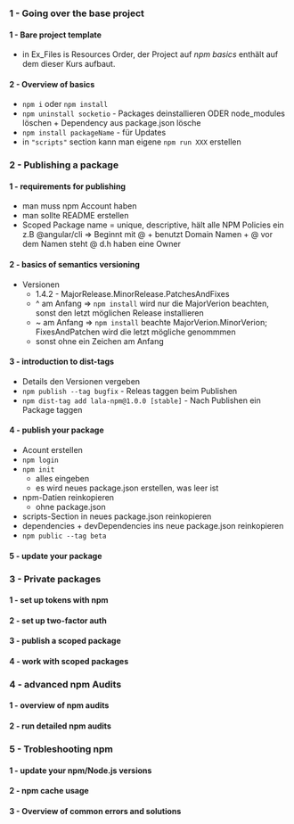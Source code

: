 ### 1 - Going over the base project
#### 1 - Bare project template
* in Ex_Files is Resources Order, der Project auf *npm basics* enthält auf dem dieser Kurs aufbaut.
#### 2 - Overview of basics
* `npm i` oder `npm install`
* `npm uninstall socketio` - Packages deinstallieren ODER node_modules löschen + Dependency aus package.json lösche
* `npm install packageName` - für Updates
* in `"scripts"` section kann man eigene `npm run XXX` erstellen 
### 2 - Publishing a package
#### 1 - requirements for publishing
* man muss npm Account haben
* man sollte README erstellen
* Scoped Package name = unique, descriptive, hält alle NPM Policies ein z.B @angular/cli => Beginnt mit @ + benutzt Domain Namen + @ vor dem Namen steht @ d.h haben eine Owner
#### 2 - basics of semantics versioning
* Versionen
    * 1.4.2 - MajorRelease.MinorRelease.PatchesAndFixes
    * ^ am Anfang => `npm install` wird nur die MajorVerion beachten, sonst den letzt möglichen Release installieren
    * ~ am Anfang => `npm install` beachte MajorVerion.MinorVerion; FixesAndPatchen wird die letzt mögliche genommmen
    * sonst ohne ein Zeichen am Anfang
#### 3 - introduction to dist-tags
* Details den Versionen vergeben
* `npm publish --tag bugfix` - Releas taggen beim Publishen
* `npm dist-tag add lala-npm@1.0.0 [stable]` - Nach Publishen ein Package taggen
#### 4 - publish your package
* Acount erstellen
* `npm login`
* `npm init`
    * alles eingeben
    * es wird neues package.json erstellen, was leer ist
* npm-Datien reinkopieren
    * ohne package.json
* scripts-Section in neues package.json reinkopieren
* dependencies + devDependencies ins neue package.json reinkopieren
* `npm public --tag beta`
#### 5 - update your package

### 3 - Private packages
#### 1 - set up tokens with npm
#### 2 - set up two-factor auth
#### 3 - publish a scoped package
#### 4 - work with scoped packages

### 4 - advanced npm Audits
#### 1 - overview of npm audits
#### 2 - run detailed npm audits

### 5 - Trobleshooting npm
#### 1 - update your npm/Node.js versions
#### 2 - npm cache usage
#### 3 - Overview of common errors and solutions
